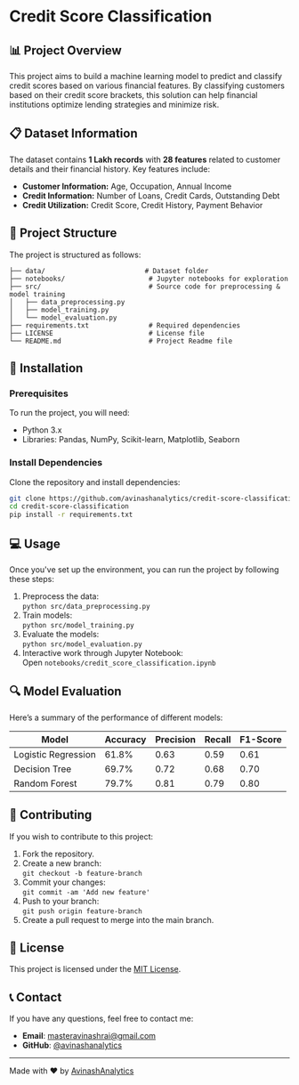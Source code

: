 
# <blink>**Credit Score Classification**</blink>

## **📊 Project Overview**
This project aims to build a machine learning model to predict and classify credit scores based on various financial features. By classifying customers based on their credit score brackets, this solution can help financial institutions optimize lending strategies and minimize risk.

## **📋 Dataset Information**
The dataset contains **1 Lakh records** with **28 features** related to customer details and their financial history. Key features include:

- **Customer Information:** Age, Occupation, Annual Income
- **Credit Information:** Number of Loans, Credit Cards, Outstanding Debt
- **Credit Utilization:** Credit Score, Credit History, Payment Behavior

## **📂 Project Structure**
The project is structured as follows:

```plaintext
├── data/                         # Dataset folder
├── notebooks/                     # Jupyter notebooks for exploration
├── src/                           # Source code for preprocessing & model training
│   ├── data_preprocessing.py
│   ├── model_training.py
│   └── model_evaluation.py
├── requirements.txt               # Required dependencies
├── LICENSE                        # License file
└── README.md                      # Project Readme file
```

## **🔧 Installation**
### **Prerequisites**
To run the project, you will need:
- Python 3.x
- Libraries: Pandas, NumPy, Scikit-learn, Matplotlib, Seaborn

### **Install Dependencies**
Clone the repository and install dependencies:

```bash
git clone https://github.com/avinashanalytics/credit-score-classification.git
cd credit-score-classification
pip install -r requirements.txt
```

## **💻 Usage**
Once you've set up the environment, you can run the project by following these steps:

1. Preprocess the data:  
   `python src/data_preprocessing.py`
2. Train models:  
   `python src/model_training.py`
3. Evaluate the models:  
   `python src/model_evaluation.py`
4. Interactive work through Jupyter Notebook:  
   Open `notebooks/credit_score_classification.ipynb`

## **🔍 Model Evaluation**
Here’s a summary of the performance of different models:

| Model              | Accuracy | Precision | Recall | F1-Score |
|--------------------|----------|-----------|--------|----------|
| Logistic Regression| 61.8%    | 0.63      | 0.59   | 0.61     |
| Decision Tree      | 69.7%    | 0.72      | 0.68   | 0.70     |
| Random Forest      | 79.7%    | 0.81      | 0.79   | 0.80     |

## **📝 Contributing**
If you wish to contribute to this project:
1. Fork the repository.
2. Create a new branch:  
   `git checkout -b feature-branch`
3. Commit your changes:  
   `git commit -am 'Add new feature'`
4. Push to your branch:  
   `git push origin feature-branch`
5. Create a pull request to merge into the main branch.

## **📜 License**
This project is licensed under the [MIT License](LICENSE).

## **📞 Contact**
If you have any questions, feel free to contact me:
- **Email**: masteravinashrai@gmail.com
- **GitHub**: [@avinashanalytics](https://github.com/avinashanalytics)

---

Made with ❤️ by [AvinashAnalytics](https://github.com/avinashanalytics)
```
